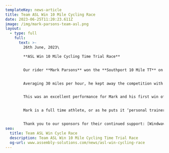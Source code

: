 ```yaml
---
templateKey: news-article
title: Team ASL Win 10 Mile Cycling Race
date: 2023-06-25T11:20:23.611Z
image: /img/mark-parsons-team-asl.png
layout:
  - type: full
    full:
      text: >-
        26th June, 2023\

        **A﻿SL Win 10 Mile Cycling Time Trial Race**


        Our rider **Mark Parsons** won the **Southport 10 Mile TT** on **Saturday 24th June 2023**.


        Averaging 30 miles per hour, he kept away the competition with an overall time of 20 minutes and 21 seconds.


        T﻿his was an excellent performance for Mark and his first win of the season.


        Mark is a full time athlete, or as he puts it ‘personal trainer’ at David Lloyd (Bolton). Any spare time he has during the day, he is on the Wattbike training for his next race.


        Thank you to our sponsors for their continued support: [Windwave](https://www.windwave.co.uk/), [Colnago](https://www.colnago.com/) and [OTE](https://www.otesports.co.uk/).
seo:
  title: Team ASL Win Cycle Race
  description: Team ASL Win 10 Mile Cycling Time Trial Race
  og-url: www.assembly-solutions.com/news/asl-win-cycling-race
---
```

